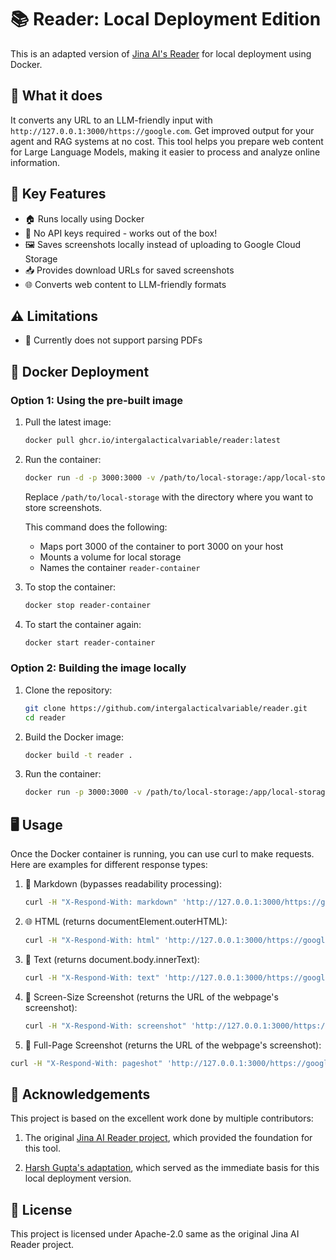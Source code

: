 # 📚 Reader: Local Deployment Edition

This is an adapted version of [Jina AI's Reader](https://github.com/jina-ai/reader) for local deployment using Docker. 

## 🎯 What it does

It converts any URL to an LLM-friendly input with `http://127.0.0.1:3000/https://google.com`. Get improved output for your agent and RAG systems at no cost. This tool helps you prepare web content for Large Language Models, making it easier to process and analyze online information.

## 🚀 Key Features

- 🏠 Runs locally using Docker
- 🔑 No API keys required - works out of the box!
- 🖼️ Saves screenshots locally instead of uploading to Google Cloud Storage
- 📥 Provides download URLs for saved screenshots
- 🌐 Converts web content to LLM-friendly formats

## ⚠️ Limitations

- 📄 Currently does not support parsing PDFs

## 🐳 Docker Deployment

### Option 1: Using the pre-built image

1. Pull the latest image:
   ```bash
   docker pull ghcr.io/intergalacticalvariable/reader:latest
   ```

2. Run the container:
   ```bash
   docker run -d -p 3000:3000 -v /path/to/local-storage:/app/local-storage --name reader-container ghcr.io/intergalacticalvariable/reader:latest
   ```

   Replace `/path/to/local-storage` with the directory where you want to store screenshots.

   This command does the following:
   - Maps port 3000 of the container to port 3000 on your host
   - Mounts a volume for local storage
   - Names the container `reader-container`

3. To stop the container:
   ```bash
   docker stop reader-container
   ```

4. To start the container again:
   ```bash
   docker start reader-container
   ```


### Option 2: Building the image locally

1. Clone the repository:
   ```bash
   git clone https://github.com/intergalacticalvariable/reader.git
   cd reader
   ```

2. Build the Docker image:
   ```bash
   docker build -t reader .
   ```

3. Run the container:
   ```bash
   docker run -p 3000:3000 -v /path/to/local-storage:/app/local-storage reader
   ```

## 🖥️ Usage

Once the Docker container is running, you can use curl to make requests. Here are examples for different response types:

1. 📝 Markdown (bypasses readability processing):
   ```bash
   curl -H "X-Respond-With: markdown" 'http://127.0.0.1:3000/https://google.com'
   ```

2. 🌐 HTML (returns documentElement.outerHTML):
   ```bash
   curl -H "X-Respond-With: html" 'http://127.0.0.1:3000/https://google.com'
   ```

3. 📄 Text (returns document.body.innerText):
   ```bash
   curl -H "X-Respond-With: text" 'http://127.0.0.1:3000/https://google.com'
   ```

4. 📸 Screen-Size Screenshot (returns the URL of the webpage's screenshot):
   ```bash
   curl -H "X-Respond-With: screenshot" 'http://127.0.0.1:3000/https://google.com'
   ```
5.  📸 Full-Page Screenshot (returns the URL of the webpage's screenshot):
   ```bash
   curl -H "X-Respond-With: pageshot" 'http://127.0.0.1:3000/https://google.com'
   ```

## 🙏 Acknowledgements

This project is based on the excellent work done by multiple contributors:

1. The original [Jina AI Reader project](https://github.com/jina-ai/reader), which provided the foundation for this tool.

2. [Harsh Gupta's adaptation](https://github.com/hargup/reader), which served as the immediate basis for this local deployment version.


## 📜 License

This project is licensed under Apache-2.0 same as the original Jina AI Reader project.

